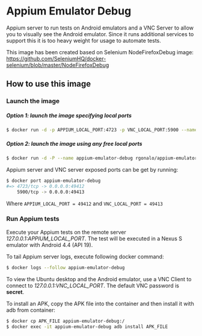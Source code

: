 Appium Emulator Debug
=====================

Appium server to run tests on Android emulators and a VNC Server to allow you to visually see the Android emulator.
Since it runs additional services to support this it is too heavy weight for usage to automate tests.

This image has been created based on Selenium NodeFirefoxDebug image: 
https://github.com/SeleniumHQ/docker-selenium/blob/master/NodeFirefoxDebug

How to use this image
---------------------

### Launch the image

##### Option 1: launch the image specifying local ports

``` bash
$ docker run -d -p APPIUM_LOCAL_PORT:4723 -p VNC_LOCAL_PORT:5900 --name appium-emulator-debug rgonalo/appium-emulator-debug
```

##### Option 2: launch the image using any free local ports

``` bash
$ docker run -d -P --name appium-emulator-debug rgonalo/appium-emulator-debug
```

Appium server and VNC server exposed ports can be get by running:

``` bash
$ docker port appium-emulator-debug
#=> 4723/tcp -> 0.0.0.0:49412
    5900/tcp -> 0.0.0.0:49413
```

Where `APPIUM_LOCAL_PORT = 49412` and `VNC_LOCAL_PORT = 49413`

### Run Appium tests

Execute your Appium tests on the remote server *127.0.0.1:APPIUM_LOCAL_PORT*. The test will be executed in a Nexus S emulator
with Android 4.4 (API 19).

To tail Appium server logs, execute following docker command:

``` bash
$ docker logs --follow appium-emulator-debug
```

To view the Ubuntu desktop and the Android emulator, use a VNC Client to connect to *127.0.0.1:VNC_LOCAL_PORT*.
The default VNC password is __secret__.

To install an APK, copy the APK file into the container and then install it with adb from container:

``` bash
$ docker cp APK_FILE appium-emulator-debug:/
$ docker exec -it appium-emulator-debug adb install APK_FILE
```
